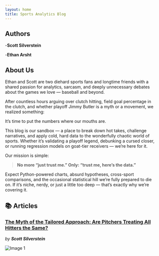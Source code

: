 ```yaml
---
layout: home
title: Sports Analytics Blog
---
```


## Authors 
-**Scott Silverstein** 

-**Ethan Arsht** 

## About Us

Ethan and Scott are two diehard sports fans and longtime friends with a shared passion for analytics, sarcasm, and deeply unnecessary debates about the games we love — baseball and beyond.

After countless hours arguing over clutch hitting, field goal percentage in the clutch, and whether playoff Jimmy Butler is a myth or a movement, we realized something:

It’s time to put the numbers where our mouths are.

This blog is our sandbox — a place to break down hot takes, challenge narratives, and apply cold, hard data to the wonderfully chaotic world of sports. Whether it’s validating a playoff legend, debunking a cursed closer, or running regression models on goat-tier receivers — we’re here for it.

Our mission is simple:

> **No more “just trust me.” Only: “trust me, here’s the data.”**

Expect Python-powered charts, absurd hypotheses, cross-sport comparisons, and the occasional statistical hill we’re fully prepared to die on. If it’s niche, nerdy, or just a little too deep — that’s exactly why we’re covering it.


## 📚 Articles

### [The Myth of the Tailored Approach: Are Pitchers Treating All Hitters the Same?](https://silvesco94.github.io/Myth-of-the-Tailored-Approach/)
*by **Scott Silverstein***

![Image 1](https://raw.githubusercontent.com/silvesco94/war_games/main/assets/images/1.jpeg)



